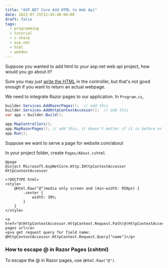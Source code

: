 ```yaml
---
title: "ASP.NET Core Add HTML to Web Api"
date: 2023-07-15T12:45:48-04:00
draft: false
tags:
  - programming
  - tutorial
  - c-sharp
  - asp.net
  - html
  - webdev
---
```


Suppose you wanted to add html to your asp.net web api project, how would you go about it?

Sure you may just [write the HTML](https://stackoverflow.com/questions/26822277/return-html-from-asp-net-web-api) in the controller, but that's not good enough if you want to return an actual webpage.

We need to integrate Razor pages to our application. In `Program.cs`,

```cs
builder.Services.AddRazorPages();  // add this
builder.Services.AddHttpContextAccessor();  // add this
var app = builder.Build();

app.MapControllers();
app.MapRazorPages(); // add this, it doesn't matter if it is before or after MapControllers
app.Run();
```

Suppose we want to serve a page for website.com/about

In your project folder, create `Pages/About.cshtml`

```cshtml
@page
@inject Microsoft.AspNetCore.Http.IHttpContextAccessor HttpContextAccessor

<!DOCTYPE html>
<style>
    @Html.Raw("@")media only screen and (min-width: 950px) {
        .center {
            width: 30%;
        }
    }
</style>

<a href="@(HttpContextAccessor.HttpContext.Request.Path)@(HttpContextAccessor.HttpContext.Request.QueryString.ToUriComponent())">This pages url</a>
<p>a get request query for field name: @HttpContextAccessor.HttpContext.Request.Query["name"]</p>
```

### How to escape @ in Razor Pages (cshtml)

To escape the @ in Razor pages, use `@Html.Raw("@")`.
